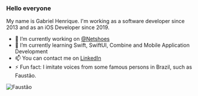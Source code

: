 ### Hello everyone

My name is Gabriel Henrique. I'm working as a software developer since 2013 and as an iOS Developer since 2019.

- 🔭 I’m currently working on [@Netshoes](https://github.com/netshoes)
- 🌱 I’m currently learning Swift, SwiftUI, Combine and Mobile Application Development
- 📫 You can contact me on [LinkedIn](https://www.linkedin.com/in/gabrielhsp/)
- ⚡ Fun fact: I imitate voices from some famous persons in Brazil, such as Faustão.

<img src="https://media.tenor.com/images/de00054c531a50c96c2782fda561e115/tenor.gif" alt="Faustão">
